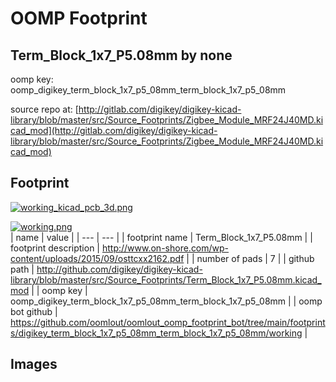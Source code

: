 # OOMP Footprint  
## Term_Block_1x7_P5.08mm  by none  
  
oomp key: oomp_digikey_term_block_1x7_p5_08mm_term_block_1x7_p5_08mm  
  
source repo at: [http://gitlab.com/digikey/digikey-kicad-library/blob/master/src/Source_Footprints/Zigbee_Module_MRF24J40MD.kicad_mod](http://gitlab.com/digikey/digikey-kicad-library/blob/master/src/Source_Footprints/Zigbee_Module_MRF24J40MD.kicad_mod)  
## Footprint  
  
[![working_kicad_pcb_3d.png](working_kicad_pcb_3d_600.png)](working_kicad_pcb_3d.png)  
  
[![working.png](working_600.png)](working.png)  
| name | value | 
| --- | --- | 
| footprint name | Term_Block_1x7_P5.08mm | 
| footprint description | http://www.on-shore.com/wp-content/uploads/2015/09/osttcxx2162.pdf | 
| number of pads | 7 | 
| github path | http://github.com/digikey/digikey-kicad-library/blob/master/src/Source_Footprints/Term_Block_1x7_P5.08mm.kicad_mod | 
| oomp key | oomp_digikey_term_block_1x7_p5_08mm_term_block_1x7_p5_08mm | 
| oomp bot github | https://github.com/oomlout/oomlout_oomp_footprint_bot/tree/main/footprints/digikey_term_block_1x7_p5_08mm_term_block_1x7_p5_08mm/working | 
## Images  
